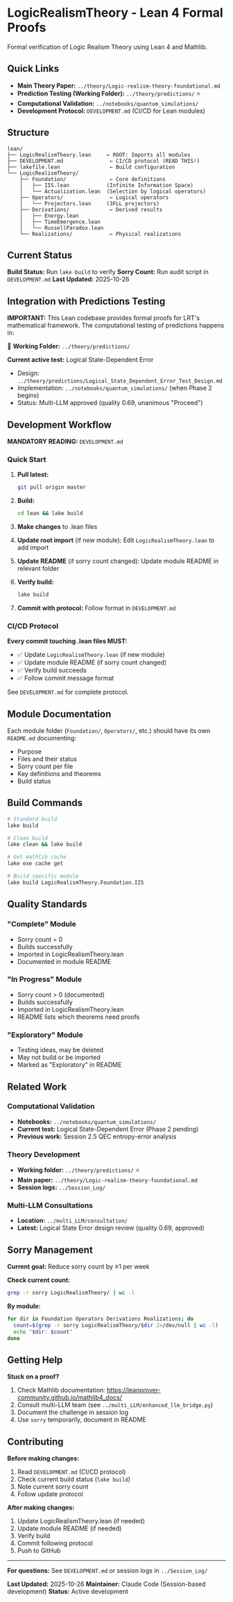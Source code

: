 # LogicRealismTheory - Lean 4 Formal Proofs

Formal verification of Logic Realism Theory using Lean 4 and Mathlib.

## Quick Links

- **Main Theory Paper:** `../theory/Logic-realism-theory-foundational.md`
- **Prediction Testing (Working Folder):** `../theory/predictions/` ⭐
- **Computational Validation:** `../notebooks/quantum_simulations/`
- **Development Protocol:** `DEVELOPMENT.md` (CI/CD for Lean modules)

## Structure

```
lean/
├── LogicRealismTheory.lean     ← ROOT: Imports all modules
├── DEVELOPMENT.md               ← CI/CD protocol (READ THIS!)
├── lakefile.lean                ← Build configuration
└── LogicRealismTheory/
    ├── Foundation/              ← Core definitions
    │   ├── IIS.lean            (Infinite Information Space)
    │   └── Actualization.lean  (Selection by logical operators)
    ├── Operators/               ← Logical operators
    │   └── Projectors.lean     (3FLL projectors)
    ├── Derivations/             ← Derived results
    │   ├── Energy.lean
    │   ├── TimeEmergence.lean
    │   └── RussellParadox.lean
    └── Realizations/            ← Physical realizations
```

## Current Status

**Build Status:** Run `lake build` to verify
**Sorry Count:** Run audit script in `DEVELOPMENT.md`
**Last Updated:** 2025-10-26

## Integration with Predictions Testing

**IMPORTANT:** This Lean codebase provides formal proofs for LRT's mathematical framework. The computational testing of predictions happens in:

📂 **Working Folder:** `../theory/predictions/`

**Current active test:** Logical State-Dependent Error
- Design: `../theory/predictions/Logical_State_Dependent_Error_Test_Design.md`
- Implementation: `../notebooks/quantum_simulations/` (when Phase 2 begins)
- Status: Multi-LLM approved (quality 0.69, unanimous "Proceed")

## Development Workflow

**MANDATORY READING:** `DEVELOPMENT.md`

### Quick Start

1. **Pull latest:**
   ```bash
   git pull origin master
   ```

2. **Build:**
   ```bash
   cd lean && lake build
   ```

3. **Make changes** to .lean files

4. **Update root import** (if new module):
   Edit `LogicRealismTheory.lean` to add import

5. **Update README** (if sorry count changed):
   Update module README in relevant folder

6. **Verify build:**
   ```bash
   lake build
   ```

7. **Commit with protocol:**
   Follow format in `DEVELOPMENT.md`

### CI/CD Protocol

**Every commit touching .lean files MUST:**
- ✅ Update `LogicRealismTheory.lean` (if new module)
- ✅ Update module README (if sorry count changed)
- ✅ Verify build succeeds
- ✅ Follow commit message format

See `DEVELOPMENT.md` for complete protocol.

## Module Documentation

Each module folder (`Foundation/`, `Operators/`, etc.) should have its own `README.md` documenting:
- Purpose
- Files and their status
- Sorry count per file
- Key definitions and theorems
- Build status

## Build Commands

```bash
# Standard build
lake build

# Clean build
lake clean && lake build

# Get mathlib cache
lake exe cache get

# Build specific module
lake build LogicRealismTheory.Foundation.IIS
```

## Quality Standards

### "Complete" Module
- Sorry count = 0
- Builds successfully
- Imported in LogicRealismTheory.lean
- Documented in module README

### "In Progress" Module
- Sorry count > 0 (documented)
- Builds successfully
- Imported in LogicRealismTheory.lean
- README lists which theorems need proofs

### "Exploratory" Module
- Testing ideas, may be deleted
- May not build or be imported
- Marked as "Exploratory" in README

## Related Work

### Computational Validation
- **Notebooks:** `../notebooks/quantum_simulations/`
- **Current test:** Logical State-Dependent Error (Phase 2 pending)
- **Previous work:** Session 2.5 QEC entropy-error analysis

### Theory Development
- **Working folder:** `../theory/predictions/` ⭐
- **Main paper:** `../theory/Logic-realism-theory-foundational.md`
- **Session logs:** `../Session_Log/`

### Multi-LLM Consultations
- **Location:** `../multi_LLM/consultation/`
- **Latest:** Logical State Error design review (quality 0.69, approved)

## Sorry Management

**Current goal:** Reduce sorry count by ≥1 per week

**Check current count:**
```bash
grep -r sorry LogicRealismTheory/ | wc -l
```

**By module:**
```bash
for dir in Foundation Operators Derivations Realizations; do
  count=$(grep -r sorry LogicRealismTheory/$dir 2>/dev/null | wc -l)
  echo "$dir: $count"
done
```

## Getting Help

**Stuck on a proof?**
1. Check Mathlib documentation: https://leanprover-community.github.io/mathlib4_docs/
2. Consult multi-LLM team (see `../multi_LLM/enhanced_llm_bridge.py`)
3. Document the challenge in session log
4. Use `sorry` temporarily, document in README

## Contributing

**Before making changes:**
1. Read `DEVELOPMENT.md` (CI/CD protocol)
2. Check current build status (`lake build`)
3. Note current sorry count
4. Follow update protocol

**After making changes:**
1. Update LogicRealismTheory.lean (if needed)
2. Update module README (if needed)
3. Verify build
4. Commit following protocol
5. Push to GitHub

---

**For questions:** See `DEVELOPMENT.md` or session logs in `../Session_Log/`

**Last Updated:** 2025-10-26
**Maintainer:** Claude Code (Session-based development)
**Status:** Active development
